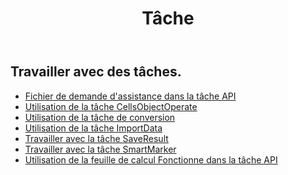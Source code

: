﻿---
title: Tâche
second_title: Aspose.Cells Cloud Documen
type: docs
url: /fr/tasks/
aliases: [/working-with-tasks/]
keywords: REST API, task, spreadsheets, exce
description: "Cells.Cloud API pour Excel fonctionner : utiliser Excel avec des tâches"
weight: 100
---
## Travailler avec des tâches.


- [Fichier de demande d'assistance dans la tâche API](/cells/fr/support-request-file-in-task-api/)
- [Utilisation de la tâche CellsObjectOperate](/cells/fr/working-with-cellsobjectoperate-task/)
- [Utilisation de la tâche de conversion](/cells/fr/working-with-convert-task/)
- [Utilisation de la tâche ImportData](/cells/fr/working-with-importdata-task/)
- [Travailler avec la tâche SaveResult](/cells/fr/working-with-saveresult-task/)
- [Travailler avec la tâche SmartMarker](/cells/fr/working-with-smartmarker-task/)
- [Utilisation de la feuille de calcul Fonctionne dans la tâche API](/cells/fr/working-with-worksheetoperates-in-task-api/)
